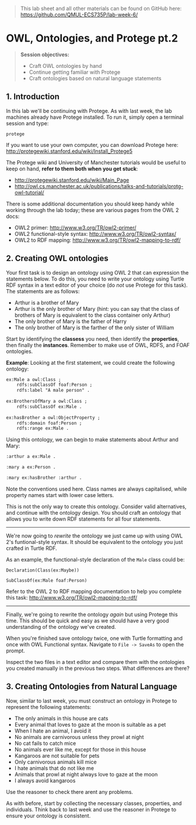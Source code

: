 > This lab sheet and all other materials can be found on GitHub here: https://github.com/QMUL-ECS735P/lab-week-6/

# OWL, Ontologies, and Protege pt.2
> **Session objectives:**
>   - Craft OWL ontologies by hand
>   - Continue getting familiar with Protege
>   - Craft ontologies based on natural language statements

## 1. Introduction
In this lab we'll be continuing with Protege. As with last week, the lab machines already have Protege installed. To run it, simply open a terminal session and type:

```
protege
```

If you want to use your own computer, you can download Protege here: http://protegewiki.stanford.edu/wiki/Install_Protege5

The Protege wiki and University of Manchester tutorials would be useful to keep on hand, **refer to them both when you get stuck**:
  - http://protegewiki.stanford.edu/wiki/Main_Page
  - http://owl.cs.manchester.ac.uk/publications/talks-and-tutorials/protg-owl-tutorial/
  
There is some additional documentation you should keep handy while working through the lab today; these are various pages from the OWL 2 docs:
  - OWL2 primer: http://www.w3.org/TR/owl2-primer/
  - OWL2 functional-style syntax: http://www.w3.org/TR/owl2-syntax/
  - OWL2 to RDF mapping: http://www.w3.org/TR/owl2-mapping-to-rdf/
  
## 2. Creating OWL ontologies
Your first task is to design an ontology using OWL 2 that can expression the statements below. To do this, you need to write your ontology using Turtle RDF syntax in a text editor of your choice (do _not_ use Protege for this task). The statements are as follows:

- Arthur is a brother of Mary
- Arthur is the only brother of Mary (hint: you can say that the class of brothers of Mary is equivalent to the class container only Arthur)
- The only brother of Mary is the father of Harry
- The only brother of Mary is the farther of the only sister of William

Start by identifying the **classess** you need, then identify the **properties**, then finally the **instances**. Remember to make use of OWL, RDFS, and FOAF ontologies.

**Example**: Looking at the first statement, we could create the following ontology:

```rdf
ex:Male a owl:Class ;
    rdfs:subClassOf foaf:Person ;
    rdfs:label "A male person" .
    
ex:BrothersOfMary a owl:Class ;
    rdfs:subClassOf ex:Male .
    
ex:hasBrother a owl:ObjectProperty ;
    rdfs:domain foaf:Person ;
    rdfs:range ex:Male .
```

Using this ontology, we can begin to make statements about Arthur and Mary:

```rdf
:arthur a ex:Male .

:mary a ex:Person .

:mary ex:hasBrother :arthur .
```

Note the conventions used here. Class names are always capitalised, while property names start with lower case letters. 

This is not the only way to create this ontology. Consider valid alternatives, and continue with the ontology design. You should craft an ontology that allows you to write down RDF statements for all four statements.

---

We're now going to *rewrite* the ontology we just came up with using OWL 2's funtional-style syntax. It should be equivalent to the ontology you just crafted in Turtle RDF.

As an example, the functional-style declaration of the `Male` class could be:

```owl
Declaration(Class(ex:Maybe))

SubClassOf(ex:Male foaf:Person)
```

Refer to the OWL 2 to RDF mapping documentation to help you complete this task: http://www.w3.org/TR/owl2-mapping-to-rdf/

---

Finally, we're going to rewrite the ontology *again* but using Protege this time. This should be quick and easy as we should have a very good understanding of the ontology we've created.

When you're finished save ontology twice, one with Turtle formatting and once with OWL Functional syntax. Navigate to `File -> SaveAs` to open the prompt.

Inspect the two files in a text editor and compare them with the ontologies you created manually in the previous two steps. What differences are there?

## 3. Creating Ontologies from Natural Language
Now, similar to last week, you must construct an ontology in Protege to represent the following statements:

- The only animals in this house are cats
- Every animal that loves to gaze at the moon is suitable as a pet
- When I hate an animal, I avoid it
- No animals are carnivorous unless they prowl at night
- No cat fails to catch mice
- No animals ever like me, except for those in this house
- Kangaroos are not suitable for pets
- Only carnivorous animals kill mice
- I hate animals that do not like me
- Animals that prowl at night always love to gaze at the moon
- I always avoid kangaroos

Use the reasoner to check there arent any problems. 

As with before, start by collecting the necessary classes, properties, and individuals. Think back to last week and use the reasoner in Protege to ensure your ontology is consistent.
